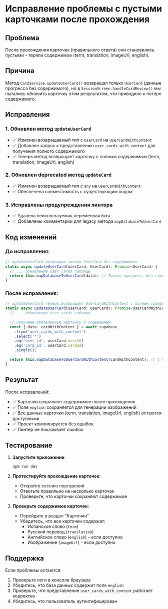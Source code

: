 # Исправление проблемы с пустыми карточками после прохождения

## Проблема
После прохождения карточек (правильного ответа) они становились пустыми - теряли содержимое (term, translation, imageUrl, english).

## Причина
Метод `CardService.updateUserCard()` возвращал только `UserCard` (данные прогресса без содержимого), но в `SessionScreen.handleCardReview()` мы пытались обновить карточку этим результатом, что приводило к потере содержимого.

## Исправления

### 1. Обновлен метод `updateUserCard`
- ✅ Изменен возвращаемый тип с `UserCard` на `UserCardWithContent`
- ✅ Добавлен запрос к представлению `user_cards_with_content` для получения полного содержимого
- ✅ Теперь метод возвращает карточку с полным содержимым (term, translation, imageUrl, english)

### 2. Обновлен deprecated метод `updateCard`
- ✅ Изменен возвращаемый тип с `any` на `UserCardWithContent`
- ✅ Обеспечена совместимость с существующим кодом

### 3. Исправлены предупреждения линтера
- ✅ Удалена неиспользуемая переменная `data`
- ✅ Добавлены комментарии для legacy метода `mapDatabaseToUserCard`

## Код изменений

### До исправления:
```typescript
// updateUserCard возвращал только UserCard без содержимого
static async updateUserCard(userCard: UserCard): Promise<UserCard> {
  // ... обновление user_cards таблицы
  return this.mapDatabaseToUserCard(data); // Только прогресс, без содержимого
}
```

### После исправления:
```typescript
// updateUserCard теперь возвращает UserCardWithContent с полным содержимым
static async updateUserCard(userCard: UserCard): Promise<UserCardWithContent> {
  // ... обновление user_cards таблицы
  
  // Получаем обновленную карточку с содержимым
  const { data: cardWithContent } = await supabase
    .from('user_cards_with_content')
    .select('*')
    .eq('user_id', userCard.userId)
    .eq('card_id', userCard.cardId)
    .single();
    
  return this.mapDatabaseToUserCardWithContent(cardWithContent); // С полным содержимым
}
```

## Результат

После исправлений:
- ✅ Карточки сохраняют содержимое после прохождения
- ✅ Поле `english` сохраняется для генерации изображений
- ✅ Все данные карточки (term, translation, imageUrl, english) остаются доступными
- ✅ Проект компилируется без ошибок
- ✅ Линтер не показывает ошибок

## Тестирование

1. **Запустите приложение**:
   ```bash
   npm run dev
   ```

2. **Протестируйте прохождение карточек**:
   - Откройте сессию повторений
   - Ответьте правильно на несколько карточек
   - Проверьте, что карточки сохраняют содержимое

3. **Проверьте содержимое карточек**:
   - Перейдите в раздел "Карточки"
   - Убедитесь, что все карточки содержат:
     - Испанское слово (`term`)
     - Русский перевод (`translation`)
     - Английское слово (`english`) - если доступно
     - Изображение (`imageUrl`) - если доступно

## Поддержка

Если проблемы остаются:
1. Проверьте логи в консоли браузера
2. Убедитесь, что база данных содержит поле `english`
3. Проверьте, что представление `user_cards_with_content` работает корректно
4. Убедитесь, что пользователь аутентифицирован






